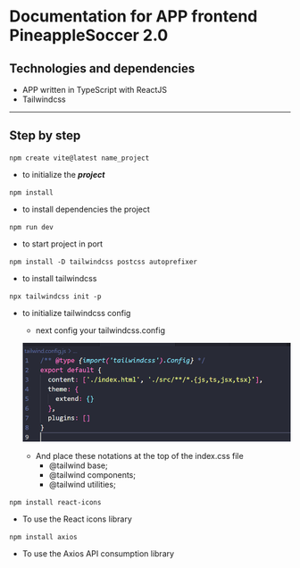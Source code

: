 # Documentation for APP frontend PineappleSoccer 2.0

## Technologies and dependencies

- APP written in TypeScript with ReactJS
- Tailwindcss

---

## Step by step

`npm create vite@latest name_project`

- to initialize the **_project_**

`npm install`

- to install dependencies the project

`npm run dev`

- to start project in port

`npm install -D tailwindcss postcss autoprefixer`

- to install tailwindcss

`npx tailwindcss init -p`

- to initialize tailwindcss config

  - next config your tailwindcss.config

  ![tailwindcss.config](./img/tailwindcss-config.PNG)

  - And place these notations at the top of the index.css file
    - @tailwind base;
    - @tailwind components;
    - @tailwind utilities;

`npm install react-icons`

- To use the React icons library

`npm install axios`

- To use the Axios API consumption library
